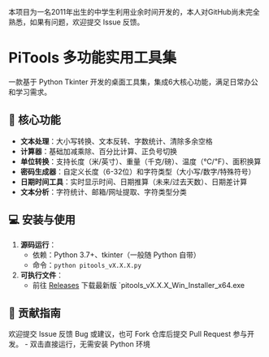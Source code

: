 本项目为一名2011年出生的中学生利用业余时间开发的，本人对GitHub尚未完全熟悉，如果有问题，欢迎提交 Issue 反馈。

# PiTools 多功能实用工具集

一款基于 Python Tkinter 开发的桌面工具集，集成6大核心功能，满足日常办公和学习需求。

## 🚀 核心功能
- **文本处理**：大小写转换、文本反转、字数统计、清除多余空格
- **计算器**：基础加减乘除、百分比计算、正负号切换
- **单位转换**：支持长度（米/英寸）、重量（千克/磅）、温度（℃/℉）、面积换算
- **密码生成器**：自定义长度（6-32位）和字符类型（大小写/数字/特殊符号）
- **日期时间工具**：实时显示时间、日期推算（未来/过去天数）、日期差计算
- **文本分析**：字符统计、邮箱/网址提取、字符类型分类

## 💻 安装与使用
1. **源码运行**：
   - 依赖：Python 3.7+、tkinter（一般随 Python 自带）
   - 命令：`python pitools_vX.X.X.py`
2. **可执行文件**：
   - 前往 [Releases](https://github.com/Shineking-728/PiTools/releases/tag/PiTools) 下载最新版 `pitools_vX.X.X_Win_Installer_x64.exe
  
## 🤝 贡献指南
欢迎提交 Issue 反馈 Bug 或建议，也可 Fork 仓库后提交 Pull Request 参与开发。 - 双击直接运行，无需安装 Python 环境
